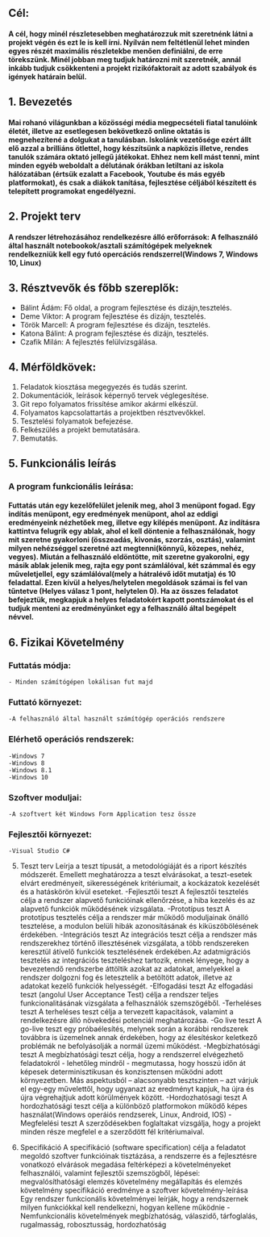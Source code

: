 ## Cél:
#### A cél, hogy minél részletesebben meghatározzuk mit szeretnénk látni a projekt végén és ezt le is kell írni. Nyílván nem feltétlenül lehet minden egyes részét maximális részletekbe menően definiálni, de erre törekszünk. Minél jobban meg tudjuk határozni mit szeretnék, annál inkább tudjuk csökkenteni a projekt rizikófaktorait az adott szabályok és igények határain belül. 

## 1. Bevezetés
#### Mai rohanó világunkban a közösségi média megpecsételi fiatal tanulóink életét, illetve az esetlegesen bekövetkező online oktatás is megnehezítené a dolgukat a tanulásban. Iskolánk vezetősége ezért állt elő azzal a brilliáns ötlettel, hogy készítsünk a napközis illetve, rendes tanulók számára oktató jellegű játékokat. Ehhez nem kell mást tenni, mint minden egyéb weboldalt a délutának órákban letiltani az iskola hálózatában (értsük ezalatt a Facebook, Youtube és más egyéb platformokat), és csak a diákok tanítása, fejlesztése céljából készített és telepített programokat engedélyezni.

## 2. Projekt terv
#### A rendszer létrehozásához rendelkezésre álló erőforrások: A felhasználó által használt notebookok/asztali számítógépek melyeknek rendelkezniük kell egy futó opercációs rendszerrel(Windows 7, Windows 10, Linux)

## 3. Résztvevők és főbb szereplők:
- Bálint Ádám: Fő oldal, a program fejlesztése és dizájn,tesztelés.
- Deme Viktor: A program fejlesztése és dizájn, tesztelés.
- Török Marcell: A program fejlesztése és dizájn, tesztelés.
- Katona Bálint: A program fejlesztése és dizájn, tesztelés.
- Czafik Milán: A fejlesztés felülvizsgálása.

## 4. Mérföldkövek:
1.    Feladatok kiosztása megegyezés és tudás szerint.
2.   Dokumentációk, leírások képernyő tervek véglegesítése.
3.  Git repo folyamatos frissítése amikor akármi elkészül.
4.   Folyamatos kapcsolattartás a projektben résztvevőkkel.
5.    Tesztelési folyamatok befejezése.
6.   Felkészülés a projekt bemutatására.
7.  Bemutatás.

## 5. Funkcionális leírás
### A program funkcionális leírása:
#### Futtatás után egy kezelőfelület jelenik meg, ahol 3 menüpont fogad. Egy indítás menüpont, egy eredmények menüpont, ahol az eddigi eredményeink nézhetőek meg, illetve egy kilépés menüpont. Az indításra kattintva felugrik egy ablak, ahol el kell döntenie a felhasználónak, hogy mit szeretne gyakorloni (összeadás, kivonás, szorzás, osztás), valamint milyen nehézséggel szeretné azt megtenni(könnyű, közepes, nehéz, vegyes). Miután a felhasználó eldöntötte, mit szeretne gyakorolni, egy másik ablak jelenik meg, rajta egy pont számlálóval, két számmal és egy műveletjellel, egy számlálóval(mely a hátralévő időt mutatja) és 10 feladattal. Ezen kívül a helyes/helytelen megoldások számai is fel van tűntetve (Helyes válasz 1 pont, helytelen 0). Ha az összes feladatot befejeztük, megkapjuk a helyes feladatokért kapott pontszámokat és el tudjuk menteni az eredményünket egy a felhasználó által begépelt névvel.

## 6. Fizikai Követelmény
### Futtatás módja:
	- Minden számítógépen lokálisan fut majd
### Futtató környezet:
	-A felhasználó által használt számítógép operációs rendszere
### Elérhető operációs rendszerek:
	-Windows 7
	-Windows 8
	-Windows 8.1
	-Windows 10
### Szoftver moduljai:
	-A szoftvert két Windows Form Application tesz össze
### Fejlesztői környezet:
	-Visual Studio C#

5. Teszt terv
	 Leírja a teszt típusát, a metodológiáját és a riport készítés módszerét. 
	 Emellett meghatározza a teszt elvárásokat, a teszt-esetek elvárt eredményeit, 
	 sikerességének kritériumait, a kockázatok kezelését és a hatáskörön kívül eseteket.
	-Fejlesztői teszt
	 	A fejlesztői tesztelés célja a rendszer alapvető funkcióinak ellenőrzése, a hiba
	 	kezelés és az alapvető funkciók működésének vizsgálata.
	-Prototípus teszt
	 	A prototípus tesztelés célja a rendszer már működő moduljainak önálló tesztelése, 
	 	a modulon belüli hibák azonosításának és kiküszöbölésének érdekében.
	-Integrációs teszt
	 	Az integrációs teszt célja a rendszer más rendszerekhez történő illesztésének vizsgálata, 
	 	a több rendszereken keresztül átívelő funkciók tesztelésének érdekében.Az adatmigrációs 
	 	tesztelés az integrációs teszteléshez tartozik, ennek lényege, hogy a bevezetendő rendszerbe 
	 	áttöltik azokat az adatokat, amelyekkel a rendszer dolgozni fog és letesztelik a betöltött adatok, 
	 	illetve az adatokat kezelő funkciók helyességét.
	-Elfogadási teszt
	 	Az elfogadási teszt (angolul User Acceptance Test) célja a rendszer teljes funkcionalitásának 
	 	vizsgálata a felhasználók szemszögéből.
	-Terheléses teszt
	 	A terheléses teszt célja a tervezett kapacitások, valamint a rendelkezésre álló növekedési potenciál meghatározása.
	-Go live teszt
	 	A go-live teszt egy próbaélesítés, melynek során a korábbi rendszerek továbbra is üzemelnek annak érdekében, 
	 	hogy az élesítéskor keletkező problémák ne befolyásolják a normál üzemi működést.
	-Megbízhatósági teszt
	 	A megbízhatósági teszt célja, hogy a rendszerrel elvégezhető feladatokról - lehetőleg mindről -
	 	megmutassa, hogy hosszú időn át képesek determinisztikusan és konzisztensen működni adott
	 	környezetben. Más aspektusból – alacsonyabb tesztszinten – azt várjuk el egy-egy művelettől, hogy
 	 	ugyanazt az eredményt kapjuk, ha újra és újra végrehajtjuk adott körülmények között.
	-Hordozhatósagi teszt
	 	A hordozhatósági teszt célja a különböző platformokon működő képes használat(Windows operáiós rendzserek, Linux, Android, IOS)
	-Megfelelési teszt
	 	A szerződésekben foglaltakat vizsgálja, hogy a projekt minden része megfelel e a szerződött fél kritériumaival.

6. Specifikáció
	A specifikáció (software specification) célja a feladatot megoldó szoftver funkcióinak tisztázása, a rendszerre és a fejlesztésre
	vonatkozó elvárások megadása feltérképezi a követelményeket felhasználói, valamint fejlesztői szemszögből, lépései:
	megvalósíthatósági elemzés
	követelmény megállapítás és elemzés
	követelmény specifikáció
	eredménye a szoftver követelmény-leírása 
	Egy rendszer funkcionális követelményei leírják, hogy a rendszernek milyen funkciókkal kell rendelkezni, hogyan kellene működnie 
	-Nemfunkcionális követelmények
	megbízhatóság, válaszidő, tárfoglalás, rugalmasság, robosztusság, hordozhatóság
